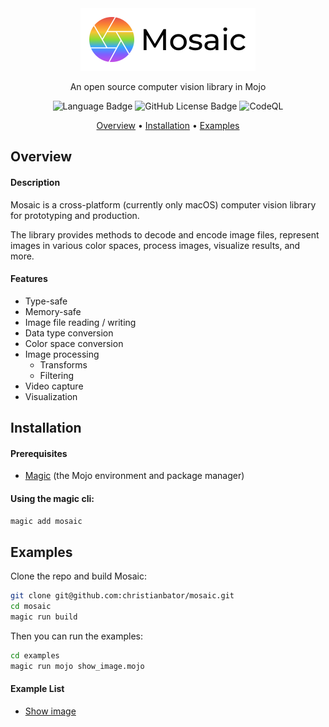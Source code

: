 <div align="center">
  <img src="assets/logo.png" alt="Mosaic Logo" width="280" height="100">
  <p>
    An open source computer vision library in Mojo
    
  ![Language Badge](https://img.shields.io/badge/language-mojo-orange)
  ![GitHub License Badge](https://img.shields.io/github/license/christianbator/mosaic)
  ![CodeQL](https://github.com/christianbator/mosaic/workflows/CodeQL/badge.svg)
  </p>
</div>

<p align="center">
  <a href="#overview">Overview</a> •
  <a href="#installation">Installation</a> •
  <a href="#examples">Examples</a>
</p>

## Overview

#### Description

Mosaic is a cross-platform (currently only macOS) computer vision library for prototyping and production.

The library provides methods to decode and encode image files, represent images in various color spaces, process images, visualize results, and more.

#### Features

- Type-safe
- Memory-safe
- Image file reading / writing
- Data type conversion
- Color space conversion
- Image processing
  - Transforms
  - Filtering
- Video capture
- Visualization

## Installation

#### Prerequisites

- [Magic](https://docs.modular.com/magic/) (the Mojo environment and package manager)

#### Using the magic cli:

```bash
magic add mosaic
```

## Examples

Clone the repo and build Mosaic:

```bash
git clone git@github.com:christianbator/mosaic.git
cd mosaic
magic run build
```

Then you can run the examples:

```zsh
cd examples
magic run mojo show_image.mojo
```

#### Example List

- [Show image](examples/show_image.mojo)

